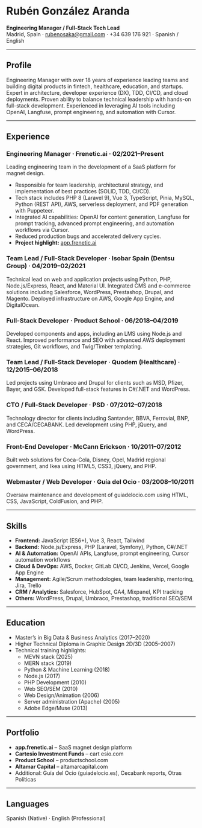 # Rubén González Aranda

**Engineering Manager / Full-Stack Tech Lead**  
Madrid, Spain · rubenosaka@gmail.com · +34 639 176 921 · Spanish / English

---

## Profile

Engineering Manager with over 18 years of experience leading teams and building digital products in fintech, healthcare, education, and startups. Expert in architecture, developer experience (DX), TDD, CI/CD, and cloud deployments. Proven ability to balance technical leadership with hands-on full-stack development. Experienced in leveraging AI tools including OpenAI, Langfuse, prompt engineering, and automation with Cursor.

---

## Experience

### Engineering Manager · Frenetic.ai · 02/2021–Present

Leading engineering team in the development of a SaaS platform for magnet design.

- Responsible for team leadership, architectural strategy, and implementation of best practices (SOLID, TDD, CI/CD).
- Tech stack includes PHP 8 (Laravel 9), Vue 3, TypeScript, Pinia, MySQL, Python (REST API), AWS, serverless deployment, and PDF generation with Puppeteer.
- Integrated AI capabilities: OpenAI for content generation, Langfuse for prompt tracking, advanced prompt engineering, and automation workflows via Cursor.
- Reduced production bugs and accelerated delivery cycles.
- **Project highlight:** [app.frenetic.ai](https://app.frenetic.ai)

### Team Lead / Full-Stack Developer · Isobar Spain (Dentsu Group) · 04/2019–02/2021

Technical lead on web and application projects using Python, PHP, Node.js/Express, React, and Material UI. Integrated CMS and e-commerce solutions including Salesforce, WordPress, Prestashop, Drupal, and Magento. Deployed infrastructure on AWS, Google App Engine, and DigitalOcean.

### Full-Stack Developer · Product School · 06/2018–04/2019

Developed components and apps, including an LMS using Node.js and React. Improved performance and SEO with advanced AWS deployment strategies, Git workflows, and Twig/Timber templating.

### Team Lead / Full-Stack Developer · Quodem (Healthcare) · 12/2015–06/2018

Led projects using Umbraco and Drupal for clients such as MSD, Pfizer, Bayer, and GSK. Developed full-stack features in C#/.NET and WordPress.

### CTO / Full-Stack Developer · PSD · 07/2012–07/2018

Technology director for clients including Santander, BBVA, Ferrovial, BNP, and CECA/CECABANK. Led development using PHP, jQuery, and WordPress.

### Front-End Developer · McCann Erickson · 10/2011–07/2012

Built web solutions for Coca-Cola, Disney, Opel, Madrid regional government, and Ikea using HTML5, CSS3, jQuery, and PHP.

### Webmaster / Web Developer · Guía del Ocio · 03/2008–10/2011

Oversaw maintenance and development of guiadelocio.com using HTML, CSS, JavaScript, ColdFusion, and PHP.

---

## Skills

- **Frontend:** JavaScript (ES6+), Vue 3, React, Tailwind
- **Backend:** Node.js/Express, PHP (Laravel, Symfony), Python, C#/.NET
- **AI & Automation:** OpenAI APIs, Langfuse, prompt engineering, Cursor automation workflows
- **Cloud & DevOps:** AWS, Docker, GitLab CI/CD, Jenkins, Vercel, Google App Engine
- **Management:** Agile/Scrum methodologies, team leadership, mentoring, Jira, Trello
- **CRM / Analytics:** Salesforce, HubSpot, GA4, Mixpanel, KPI tracking
- **Others:** WordPress, Drupal, Umbraco, Prestashop, traditional SEO/SEM

---

## Education

- Master’s in Big Data & Business Analytics (2017–2020)
- Higher Technical Diploma in Graphic Design 2D/3D (2005–2007)
- Technical training highlights:
  - MEVN stack (2025)
  - MERN stack (2019)
  - Python & Machine Learning (2018)
  - Node.js (2017)
  - PHP Development (2010)
  - Web SEO/SEM (2010)
  - Web Design/Animation (2006)
  - Server administration (Apache) (2005)
  - Adobe Edge/Muse (2013)

---

## Portfolio

- **app.frenetic.ai** – SaaS magnet design platform
- **Cartesio Investment Funds** – cart esio.com
- **Product School** – productschool.com
- **Altamar Capital** – altamarcapital.com
- Additional: Guía del Ocio (guiadelocio.es), Cecabank reports, Otras Políticas

---

## Languages

Spanish (Native) · English (Professional)
